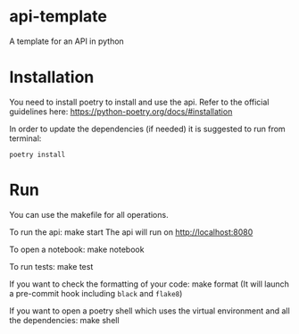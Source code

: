 # api-template
A template for an API in python

# Installation

You need to install poetry to install and use the api. Refer to the official guidelines here:
    https://python-poetry.org/docs/#installation
    
In order to update the dependencies (if needed) it is suggested to run from terminal:

    poetry install
    
# Run

You can use the makefile for all operations.

To run the api:
    make start
The api will run on [http://localhost:8080](http://localhost:8080/)

To open a notebook:
    make notebook

To run tests:
    make test

If you want to check the formatting of your code:
    make format
(It will launch a pre-commit hook including ``black`` and ``flake8``)

If you want to open a poetry shell which uses the virtual environment and all the dependencies:
    make shell
